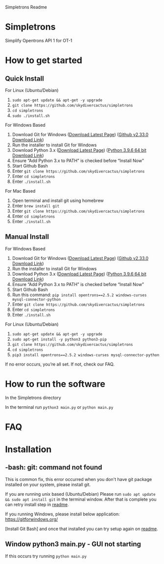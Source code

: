 Simpletrons Readme

# Simpletrons

Simplify Opentrons API 1 for OT-1


# How to get started

## Quick Install

For Linux (Ubuntu/Debian)
1. `sudo apt-get update && apt-get -y upgrade`
2. `git clone https://github.com/skydivercactus/simpletrons`
3. `cd simpletrons`
4. `sudo ./install.sh`

For Windows Based

1.  Download Git for Windows ([Download Latest Page](https://gitforwindows.org/)) ([Github v2.33.0 Download Link](https://github.com/git-for-windows/git/releases/download/v2.33.0.windows.2/Git-2.33.0.2-64-bit.exe))
2.  Run the installer to install Git for Windows
3.  Download Python 3.x ([Download Latest Page](https://www.python.org/downloads/windows/)) ([Python 3.9.6 64 bit Download Link](https://www.python.org/ftp/python/3.9.6/python-3.9.6-amd64.exe))
4.  Ensure “Add Python 3.x to PATH” is checked before “Install Now”
5.  Start Github Bash
6.  Enter `git clone https://github.com/skydivercactus/simpletrons`
7.  Enter `cd simpletrons`
8.  Enter `./install.sh`

For Mac Based

1.  Open terminal and install git using homebrew 
2.  Enter `brew install git` 
3.  Enter `git clone https://github.com/skydivercactus/simpletrons`  
4.  Enter `cd simpletrons`
5.  Enter `./install.sh`




## Manual Install

For Windows Based

1.  Download Git for Windows ([Download Latest Page](https://gitforwindows.org/)) ([Github v2.33.0 Download Link](https://github.com/git-for-windows/git/releases/download/v2.33.0.windows.2/Git-2.33.0.2-64-bit.exe))
2.  Run the installer to install Git for Windows
3.  Download Python 3.x ([Download Latest Page](https://www.python.org/downloads/windows/)) ([Python 3.9.6 64 bit Download Link](https://www.python.org/ftp/python/3.9.6/python-3.9.6-amd64.exe))
4.  Ensure “Add Python 3.x to PATH” is checked before “Install Now”
5.  Start Github Bash
6.  Run this command: `pip install opentrons==2.5.2 windows-curses mysql-connector-python`
7.  Enter `git clone https://github.com/skydivercactus/simpletrons`
8.  Enter `cd simpletrons`
9.  Enter `./install.sh`

For Linux (Ubuntu/Debian)
1. `sudo apt-get update && apt-get -y upgrade`
2. `sudo apt-get install -y python3 python3-pip`
3. `git clone https://github.com/skydivercactus/simpletrons`
4. `cd simpletrons`
5. `pip3 install opentrons==2.5.2 windows-curses mysql-connector-python`




If no error occurs, you’re all set. If not, check our FAQ.


# How to run the software

In the Simpletrons directory

In the terminal run `python3 main.py` or `python main.py`

# FAQ

# Installation

## -bash: git: command not found
This is common fix, this error occurred when you don't have git package installed on your system, please install git.

If you are running unix based (Ubuntu/Debian)
Please run `sudo apt update && sudo apt install git` in the terminal window. After that is complete you can retry install step in [readme](https://github.com/skydivercactus/simpletrons/blob/master/README.md). 

If you running Windows, please install below application: https://gitforwindows.org/

[Install Git Bash] and once that installed you can try setup again on [readme](https://github.com/skydivercactus/simpletrons/blob/master/README.md). 

## Window python3 main.py - GUI not starting
If this occurs try running `python main.py`